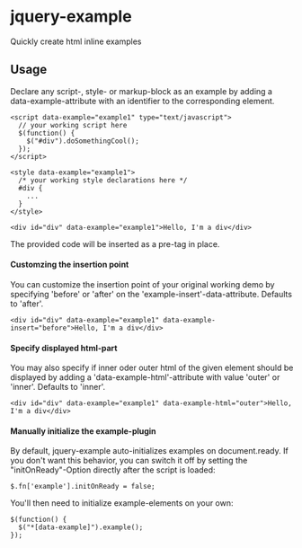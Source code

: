 jquery-example
==============

Quickly create html inline examples


Usage
-----

Declare any script-, style- or markup-block as an example by adding a data-example-attribute with an identifier to the corresponding element.

```
<script data-example="example1" type="text/javascript">
  // your working script here
  $(function() {
    $("#div").doSomethingCool();
  });
</script>
```

```
<style data-example="example1">
  /* your working style declarations here */
  #div {
    ...
  }
</style>
```

```
<div id="div" data-example="example1">Hello, I'm a div</div>
```

The provided code will be inserted as a pre-tag in place.

#### Customzing the insertion point
You can customize the insertion point of your original working demo by specifying 'before' or 'after' on the 'example-insert'-data-attribute. Defaults to 'after'.
```
<div id="div" data-example="example1" data-example-insert="before">Hello, I'm a div</div>
```

#### Specify displayed html-part
You may also specify if inner oder outer html of the given element should be displayed by adding a 'data-example-html'-attribute with value 'outer' or 'inner'. Defaults to 'inner'. 
```
<div id="div" data-example="example1" data-example-html="outer">Hello, I'm a div</div>
```

#### Manually initialize the example-plugin
By default, jquery-example auto-initializes examples on document.ready. If you don't want this behavior, you can switch it off by setting the "initOnReady"-Option directly after the script is loaded:
```
$.fn['example'].initOnReady = false;
```

You'll then need to initialize example-elements on your own: 
```
$(function() {
  $("*[data-example]").example();
});
```
